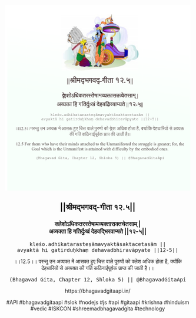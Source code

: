 <img src="../../asset/BG_12_5.png"/>
<center><h2>||श्रीमद्‍भगवद्‍-गीता १२.५||</h2>
<h3>क्लेशोऽधिकतरस्तेषामव्यक्तासक्तचेतसाम् |<br/>अव्यक्ता हि गतिर्दुःखं देहवद्भिरवाप्यते ||१२-५||</h3>
<pre>kleśo.adhikatarasteṣāmavyaktāsaktacetasām ||<br/>avyaktā hi gatirduḥkhaṃ dehavadbhiravāpyate ||12-5||</pre>
<p>।।12.5।। परन्तु उन अव्यक्त में आसक्त हुए चित्त वाले पुरुषों को क्लेश अधिक होता है, क्योंकि देहधारियों से अव्यक्त की गति कठिनाईपूर्वक प्राप्त की जाती है।।</p>
<pre>(Bhagavad Gita, Chapter 12, Shloka 5) || @BhagavadGitaApi</pre><p>https://bhagavadgitaapi.in/</p><p>#API #bhagavadgitaapi #slok #nodejs #js #api #gitaapi #krishna #hinduism #vedic #ISKCON #shreemadbhagavadgita #technology</p></center>